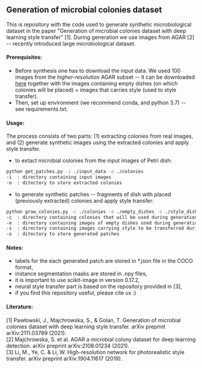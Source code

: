 ## Generation of microbial colonies dataset 

This is repository with the code used to generate synthetic microbiological dataset in the paper "Generation of microbial colonies dataset with deep learning style transfer" [1]. During generation we use images from AGAR [2] -- recently introduced large microbiological dataset.

#### Prerequisites:
- Before synthesis one has to download the input data. We used 100 images from the _higher-resolution_ AGAR subset -- it can be downloaded [here](https://drive.google.com/file/d/1ZJ-_jrvZRoLxAKQBW4r9yuCzokV_tC8_/view?usp=sharing) together with the images containing empty dishes (on which colonies will be placed) + images that carries style (used to style transfer).
- Then, set up environment (we recommend conda, and python 3.7) -- see requirements.txt.

#### Usage:
The process consists of two parts: (1) extracting colonies from real images, and (2) generate synthetic images using the extracted colonies and apply style transfer.
- to extact microbial colonies from the input images of Petri dish:
```bash
python get_patches.py -i ./input_data -o ./colonies
-i  : directory containing input images
-o  : ditectory to store extracted colonies
```
- to generate synthetic patches -- fragments of dish with placed (previously extracted) colonies and apply style transfer:
```bash
python grow_colonies.py -c ./colonies -e ./empty_dishes -s ./style_dishes -o ./generated
-c  : directory containing colonies that will be used during generation
-e  : directory containing images of empty dishes used during generation
-s  : directory containing images carrying style to be transferred during the stylization stage
-o  : ditectory to store generated patches
```

#### Notes:
- labels for the each generated patch are stored in *.json file in the COCO format,
- instance segmentation masks are stored in .npy files,
- it is important to use scikit-image in version 0.17.2,
- neural style transfer part is based on the repository provided in [3],
- if you find this repository useful, please cite us :)

#### Literature:
[1] Pawłowski, J., Majchrowska, S., & Golan, T. Generation of microbial colonies dataset with deep learning style transfer. arXiv preprint arXiv:2111.03789 (2021).\
[2] Majchrowska, S. et al. AGAR a microbial colony dataset for deep learning detection. arXiv preprint arXiv:2108.01234 (2021).\
[3] Li, M., Ye, C. & Li, W. High-resolution network for photorealistic style transfer. arXiv preprint arXiv:1904.11617 (2019).

